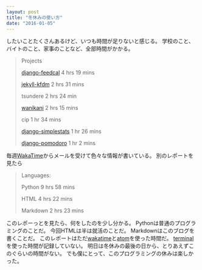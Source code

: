 ```yaml
---
layout: post
title: "冬休みの使い方"
date: "2016-01-05"
---
```

したいことたくさんあるけど、いつも時間が足りないと感じる。
学校のこと、バイトのこと、家事のことなど、全部時間がかかる。

> Projects
>
> [django-feedcal][] 4 hrs 19 mins
>
> [jekyll-kfdm][] 2 hrs 31 mins
>
> tsundere	2 hrs 24 min
>
> [wanikani][]	2 hrs 15 mins
>
> cip	1 hr 34 mins
>
> [django-simplestats][] 1 hr 26 mins
>
> [django-pomodoro][] 1 hr 2 mins

毎週[WakaTime][]からメールを受けて色々な情報が書いている。
別のレポートを見たら

> Languages:
>
> Python	9 hrs 58 mins
>
> HTML	4 hrs 22 mins
>
> Markdown	2 hrs 23 mins

このレポーっとを見たら、何をしたのを少し分かる。
Pythonは普通のプログラミングのことだ。
今回HTMLは半は就活のことだ。
Markdownはこのブログを書くことだ。
このレポートはただ[wakatime]と[atom]を使った時間だ。
[terminal]を使った時間が記録していない。
明日は冬休みの最後の日から、とりあえずこのぐらいの時間がない。
でも僕にとって、このプログラミングの休みは楽しかった。

[atom]: https://atom.io/
[django-feedcal]: https://github.com/kfdm/django-feedcal/
[django-pomodoro]: https://github.com/kfdm/django-pomodoro/
[django-simplestats]: https://github.com/kfdm/django-simplestats/
[jekyll-kfdm]: https://github.com/kfdm/kfdm.github.com
[terminal]: https://ja.wikipedia.org/wiki/%E3%82%BF%E3%83%BC%E3%83%9F%E3%83%8A%E3%83%AB_%28Mac%29
[wakatime]: https://wakatime.com/i/kfdm
[wanikani]: https://github.com/kfdm/wanikani
